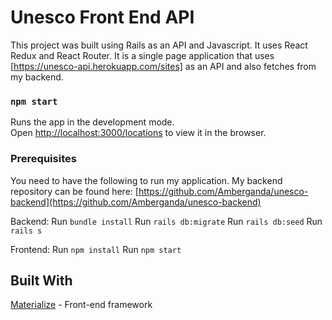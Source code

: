 # Unesco Front End API

This project was built using Rails as an API and Javascript. It uses React Redux and React Router. It is a single page application that uses [https://unesco-api.herokuapp.com/sites] as an API and also fetches from my backend.

### `npm start`

Runs the app in the development mode.<br />
Open [http://localhost:3000/locations](http://localhost:3000) to view it in the browser.

### Prerequisites

You need to have the following to run my application. My backend repository can be found here: [https://github.com/Amberganda/unesco-backend](https://github.com/Amberganda/unesco-backend)

Backend:
Run `bundle install`
Run `rails db:migrate`
Run `rails db:seed`
Run `rails s`

Frontend:
Run `npm install`
Run `npm start`

## Built With

[Materialize](https://materializecss.com/) - Front-end framework
